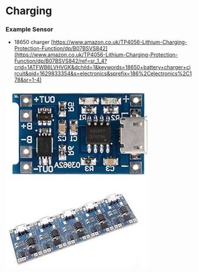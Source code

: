 # Charging

### 

### Example Sensor

* 18650 charger [https://www.amazon.co.uk/TP4056-Lithium-Charging-Protection-Function/dp/B07BSVS842](https://www.amazon.co.uk/TP4056-Lithium-Charging-Protection-Function/dp/B07BSVS842/ref=sr_1_4?crid=1ATFWB6LVHVGK&dchild=1&keywords=18650+battery+charger+circuit&qid=1629833354&s=electronics&sprefix=186%2Celectronics%2C178&sr=1-4)

![](../.gitbook/assets/image%20%2815%29.png)

